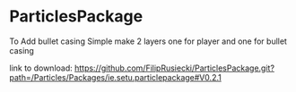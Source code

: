 # ParticlesPackage

To Add bullet casing Simple make 2 layers one for player and one for bullet casing

link to download: https://github.com/FilipRusiecki/ParticlesPackage.git?path=/Particles/Packages/ie.setu.particlepackage#V0.2.1
